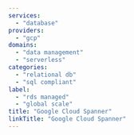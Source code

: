 ```yaml
---
services:
  - "database"
providers:
  - "gcp"
domains:
  - "data management"
  - "serverless"
categories:
  - "relational db"
  - "sql compliant"
label:
  - "rds managed"
  - "global scale"
title: "Google Cloud Spanner"
linkTitle: "Google Cloud Spanner"
---
```

